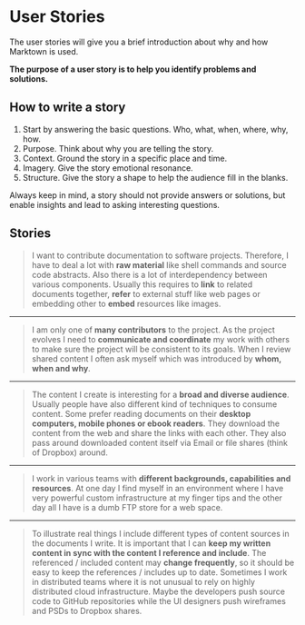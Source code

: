 # User Stories

The user stories will give you a brief introduction about why and how Marktown is used.

**The purpose of a user story is to help you identify problems and solutions.**

## How to write a story

1. Start by answering the basic questions. Who, what, when, where, why, how.
2. Purpose. Think about why you are telling the story.
3. Context. Ground the story in a specific place and time.
4. Imagery. Give the story emotional resonance.
5. Structure. Give the story a shape to help the audience fill in the blanks.

Always keep in mind, a story should not provide answers or solutions, but enable insights and lead to asking interesting questions.

## Stories

> I want to contribute documentation to software projects. Therefore, I have to deal a lot with **raw material** like shell commands and source code abstracts. Also there is a lot of interdependency between various components. Usually this requires to **link** to related documents together, **refer** to external stuff like web pages or embedding other to **embed** resources like images.

---

> I am only one of **many contributors** to the project. As the project evolves I need to **communicate and coordinate** my work with others to make sure the project will be consistent to its goals. When I review shared content I often ask myself which was introduced by **whom, when and why**.

---

> The content I create is interesting for a **broad and diverse audience**. Usually people have also different kind of techniques to consume content. Some prefer reading documents on their **desktop computers, mobile phones or ebook readers**. They download the content from the web and share the links with each other. They also pass around downloaded content itself via Email or file shares (think of Dropbox) around.

---

> I work in various teams with **different backgrounds, capabilities and resources**. At one day I find myself in an environment where I have very powerful custom infrastructure at my finger tips and the other day all I have is a dumb FTP store for a web space.

---

> To illustrate real things I include different types of content sources in the documents I write. It is important that I can **keep my written content in sync with the content I reference and include**. The referenced / included content may **change frequently**, so it should be easy to keep the references / includes up to date. Sometimes I work in distributed teams where it is not unusual to rely on highly distributed cloud infrastructure. Maybe the developers push source code to GitHub repositories while the UI designers push wireframes and PSDs to Dropbox shares.
